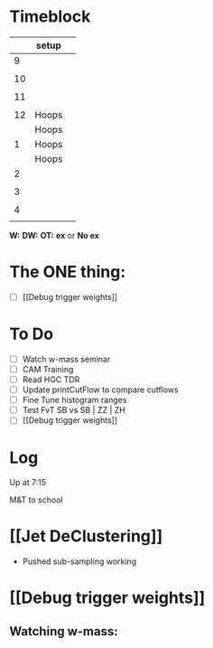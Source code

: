 # Timeblock

|     | setup |     |
| --- | ----- | --- |
| 9   |       |     |
|     |       |     |
| 10  |       |     |
|     |       |     |
| 11  |       |     |
|     |       |     |
| 12  | Hoops |     |
|     | Hoops |     |
| 1   | Hoops |     |
|     | Hoops |     |
| 2   |       |     |
|     |       |     |
| 3   |       |     |
|     |       |     |
| 4   |       |     |
|     |       |     |

**W:**
**DW:**
**OT:**
**ex** or **No ex**

# The ONE thing: 
- [ ] [[Debug trigger weights]]


# To Do
- [ ] Watch w-mass seminar
- [ ] CAM Training
- [ ] Read HGC TDR
- [ ] Update printCutFlow to compare cutflows
- [ ] Fine Tune histogram ranges
- [ ] Test FvT SB vs SB | ZZ | ZH
- [ ] [[Debug trigger weights]]

# Log
 
Up at 7:15 

M&T to school

# [[Jet DeClustering]]
- Pushed sub-sampling working

# [[Debug trigger weights]]


Watching w-mass:
- 